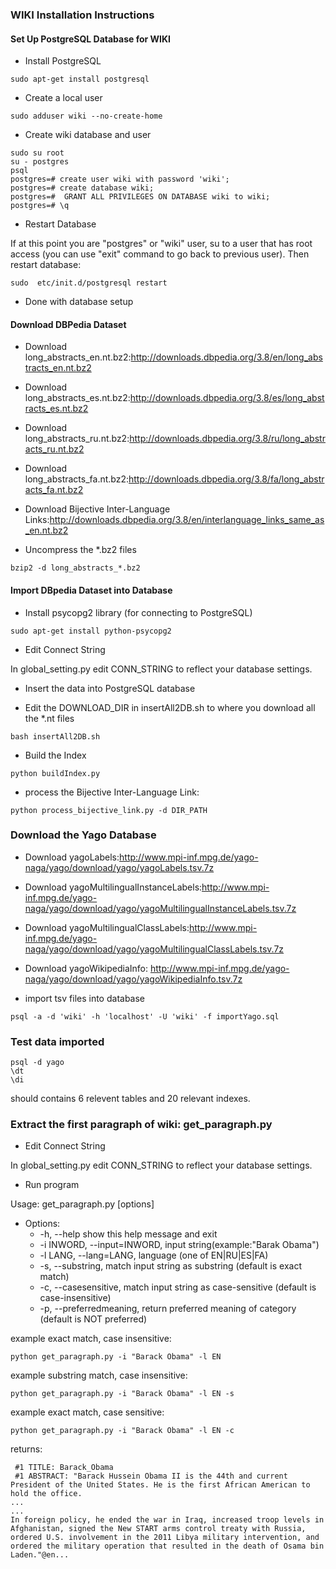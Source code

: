 ### WIKI Installation Instructions

#### Set Up PostgreSQL Database for WIKI

* Install PostgreSQL

```
sudo apt-get install postgresql
```

* Create a local user

```
sudo adduser wiki --no-create-home
```

* Create wiki database and user

```
sudo su root
su - postgres
psql
postgres=# create user wiki with password 'wiki';
postgres=# create database wiki;
postgres=#  GRANT ALL PRIVILEGES ON DATABASE wiki to wiki;
postgres=# \q
```

* Restart Database

If at this point you are "postgres" or "wiki" user, su to a user that has root access (you can use "exit" command to go back to previous user). Then restart database:

```
sudo  etc/init.d/postgresql restart
```

* Done with database setup

#### Download DBPedia Dataset

* Download long_abstracts_en.nt.bz2:http://downloads.dbpedia.org/3.8/en/long_abstracts_en.nt.bz2

* Download long_abstracts_es.nt.bz2:http://downloads.dbpedia.org/3.8/es/long_abstracts_es.nt.bz2

* Download long_abstracts_ru.nt.bz2:http://downloads.dbpedia.org/3.8/ru/long_abstracts_ru.nt.bz2

* Download long_abstracts_fa.nt.bz2:http://downloads.dbpedia.org/3.8/fa/long_abstracts_fa.nt.bz2

* Download Bijective Inter-Language Links:http://downloads.dbpedia.org/3.8/en/interlanguage_links_same_as_en.nt.bz2

* Uncompress the *.bz2 files

```
bzip2 -d long_abstracts_*.bz2 
```

#### Import DBpedia Dataset into Database

* Install psycopg2 library (for connecting to PostgreSQL)

```
sudo apt-get install python-psycopg2
```

* Edit Connect String

In global_setting.py edit CONN_STRING to reflect your database
settings.

* Insert the data into PostgreSQL database

* Edit the DOWNLOAD_DIR in insertAll2DB.sh to where you download all the *.nt files
```
bash insertAll2DB.sh
```


* Build the Index
```
python buildIndex.py
```

* process the Bijective Inter-Language Link:
```
python process_bijective_link.py -d DIR_PATH
```

### Download the Yago Database

* Download yagoLabels:http://www.mpi-inf.mpg.de/yago-naga/yago/download/yago/yagoLabels.tsv.7z

* Download yagoMultilingualInstanceLabels:http://www.mpi-inf.mpg.de/yago-naga/yago/download/yago/yagoMultilingualInstanceLabels.tsv.7z

* Download yagoMultilingualClassLabels:http://www.mpi-inf.mpg.de/yago-naga/yago/download/yago/yagoMultilingualClassLabels.tsv.7z

* Download yagoWikipediaInfo: http://www.mpi-inf.mpg.de/yago-naga/yago/download/yago/yagoWikipediaInfo.tsv.7z




* import tsv files into database 
```
psql -a -d 'wiki' -h 'localhost' -U 'wiki' -f importYago.sql
```

### Test data imported
```
psql -d yago
\dt 
\di
```
should contains 6 relevent tables and 20 relevant indexes.


### Extract the first paragraph of wiki: get_paragraph.py

* Edit Connect String

In global_setting.py edit CONN_STRING to reflect your database
settings.

* Run program

Usage: get_paragraph.py [options]

* Options:
  * -h, --help show this help message and exit
  * -i INWORD, --input=INWORD, input string(example:"Barak Obama")
  * -l LANG, --lang=LANG, language (one of EN|RU|ES|FA)
  * -s, --substring, match input string as substring (default is exact match)
  * -c, --casesensitive, match input string as case-sensitive (default is case-insensitive)
  * -p, --preferredmeaning, return preferred meaning of category (default is NOT preferred)

example exact match, case insensitive:
```
python get_paragraph.py -i "Barack Obama" -l EN
```

example substring match, case insensitive:
```
python get_paragraph.py -i "Barack Obama" -l EN -s
```

example exact match, case sensitive:
```
python get_paragraph.py -i "Barack Obama" -l EN -c
```

returns:

```
 #1 TITLE: Barack_Obama
 #1 ABSTRACT: "Barack Hussein Obama II is the 44th and current President of the United States. He is the first African American to hold the office.
...
...
In foreign policy, he ended the war in Iraq, increased troop levels in Afghanistan, signed the New START arms control treaty with Russia, ordered U.S. involvement in the 2011 Libya military intervention, and ordered the military operation that resulted in the death of Osama bin Laden."@en...
```



